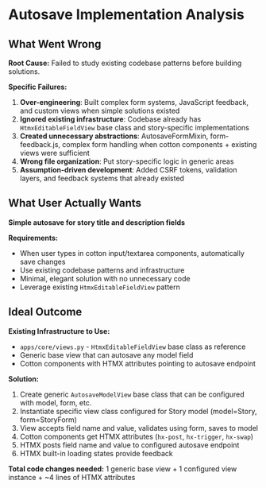 # Autosave Implementation Analysis

## What Went Wrong

**Root Cause:** Failed to study existing codebase patterns before building solutions.

**Specific Failures:**
1. **Over-engineering**: Built complex form systems, JavaScript feedback, and custom views when simple solutions existed
2. **Ignored existing infrastructure**: Codebase already has `HtmxEditableFieldView` base class and story-specific implementations
3. **Created unnecessary abstractions**: AutosaveFormMixin, form-feedback.js, complex form handling when cotton components + existing views were sufficient
4. **Wrong file organization**: Put story-specific logic in generic areas
5. **Assumption-driven development**: Added CSRF tokens, validation layers, and feedback systems that already existed

## What User Actually Wants

**Simple autosave for story title and description fields**

**Requirements:**
- When user types in cotton input/textarea components, automatically save changes
- Use existing codebase patterns and infrastructure  
- Minimal, elegant solution with no unnecessary code
- Leverage existing `HtmxEditableFieldView` pattern

## Ideal Outcome

**Existing Infrastructure to Use:**
- `apps/core/views.py` - `HtmxEditableFieldView` base class as reference
- Generic base view that can autosave any model field
- Cotton components with HTMX attributes pointing to autosave endpoint

**Solution:**
1. Create generic `AutosaveModelView` base class that can be configured with model, form, etc.
2. Instantiate specific view class configured for Story model (model=Story, form=StoryForm)
3. View accepts field name and value, validates using form, saves to model
4. Cotton components get HTMX attributes (`hx-post`, `hx-trigger`, `hx-swap`)
5. HTMX posts field name and value to configured autosave endpoint
6. HTMX built-in loading states provide feedback

**Total code changes needed:** 1 generic base view + 1 configured view instance + ~4 lines of HTMX attributes

